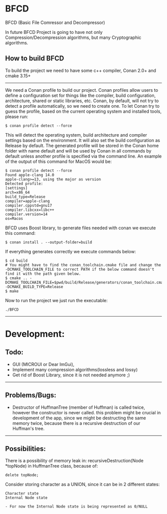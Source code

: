 # BFCD
BFCD (Basic File Comressor and Decompressor)

In future BFCD Project is going to have not only Compression/Decompression algorithms, but many Cryptographic algorithms.

## How to build BFCD

To build the project we need to have some c++ compiler, Conan 2.0+ and cmake 3.15+

---
We need a Conan profile to build our project. Conan profiles allow users to define a configuration set for things like the compiler, build configuration, architecture, shared or static libraries, etc. Conan, by default, will not try to detect a profile automatically, so we need to create one. To let Conan try to guess the profile, based on the current operating system and installed tools, please run:

```
$ conan profile detect --force
```
This will detect the operating system, build architecture and compiler settings based on the environment. It will also set the build configuration as Release by default. The generated profile will be stored in the Conan home folder with name default and will be used by Conan in all commands by default unless another profile is specified via the command line. An example of the output of this command for MacOS would be:

```
$ conan profile detect --force
Found apple-clang 14.0
apple-clang>=13, using the major as version
Detected profile:
[settings]
arch=x86_64
build_type=Release
compiler=apple-clang
compiler.cppstd=gnu17
compiler.libcxx=libc++
compiler.version=14
os=Macos
```

BFCD uses Boost library, to generate files needed with conan we execute this command:

```
$ conan install . --output-folder=build
```

If everything generates correctly we execute commands below:

```
$ cd build
# You might have to find the conan_toolchain.cmake file and change the -DCMAKE_TOOLCHAIN_FILE to correct PATH if the below command doesn't find it with the path given below.
$ cmake .. -DCMAKE_TOOLCHAIN_FILE=$pwd/build/Release/generators/conan_toolchain.cmake -DCMAKE_BUILD_TYPE=Release
$ make
```

Now to run the project we just run the executable:

```
./BFCD
```

---

# Development:

## Todo:

- GUI (MICROUI or Dear ImGui),
- Implement many compression algorithms(lossless and lossy)
- Get rid of Boost Library, since it is not needed anymore ;)

---

## Problems/Bugs:

- Destructor of HuffmanTree (member of Huffman) is called twice, however the constructor is never called.
    this problem might be crucial in development of the app, since we might be destructing the same memory twice,
    because there is a recursive destruction of our Huffman's tree. 

---

## Possibilities:

There is a possibility of memory leak in: recursiveDestruction(Node *topNode) 
in HuffmanTree class, because of:
    
    delete topNode;

Consider storing character as a UNION, 
since it can be in 2 different states:

    Character state
    Internal Node state

    - For now the Internal Node state is being represented as 0/NULL
